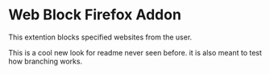 # Web Block Firefox Addon

This extention blocks specified websites from the user.

This is a cool new look for readme never seen before.
it is also meant to test how branching works.
